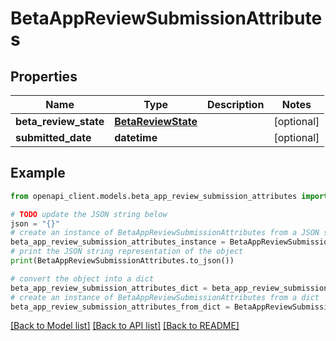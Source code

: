 # BetaAppReviewSubmissionAttributes


## Properties

Name | Type | Description | Notes
------------ | ------------- | ------------- | -------------
**beta_review_state** | [**BetaReviewState**](BetaReviewState.md) |  | [optional] 
**submitted_date** | **datetime** |  | [optional] 

## Example

```python
from openapi_client.models.beta_app_review_submission_attributes import BetaAppReviewSubmissionAttributes

# TODO update the JSON string below
json = "{}"
# create an instance of BetaAppReviewSubmissionAttributes from a JSON string
beta_app_review_submission_attributes_instance = BetaAppReviewSubmissionAttributes.from_json(json)
# print the JSON string representation of the object
print(BetaAppReviewSubmissionAttributes.to_json())

# convert the object into a dict
beta_app_review_submission_attributes_dict = beta_app_review_submission_attributes_instance.to_dict()
# create an instance of BetaAppReviewSubmissionAttributes from a dict
beta_app_review_submission_attributes_from_dict = BetaAppReviewSubmissionAttributes.from_dict(beta_app_review_submission_attributes_dict)
```
[[Back to Model list]](../README.md#documentation-for-models) [[Back to API list]](../README.md#documentation-for-api-endpoints) [[Back to README]](../README.md)


